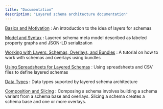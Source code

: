 ```yaml
---
title: "Documentation"
description: "Layered schema architecture documentation"
---
```


[Basics and Motivation](basics)
: An introduction to the idea of layers for schemas

[Model and Syntax](model_and_syntax)
: Layered schema meta model described as labeled property graphs and
  JSON-LD serialization
  
[Working with Layers: Schemas, Overlays, and Bundles](schemas_bundles)
: A tutorial on how to work with schemas and overlays using bundles
  
[Using Spreadsheets for Layered Schemas](spreadsheet_representation)
: Using spreadsheets and CSV files to define layered schemas

[Data Types](data_types)
: Data types suported by layered schema architecture

[Composition and Slicing](compose_slice)
: Composing a schema involves building a schema variant from a schema
  base and overlays. Slicing a schema creates a schema base and one or
  more overlays.
